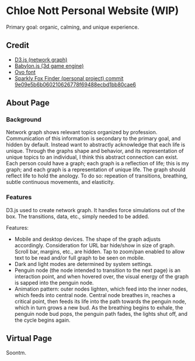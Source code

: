 # Chloe Nott Personal Website (WIP)

Primary goal: organic, calming, and unique experience.

## Credit

- [D3.js (network graph)](https://d3js.org)
- [Babylon.js (3d game engine)](https://www.babylonjs.com)
- [Ovo font](https://www.dafontfree.io/ovo-font/)
- [Sparkly Fox Finder (personal project) commit 9e09e5b6b060210626778f69488ecbd1bb80cae6](https://github.com/sparkly-star-finder/babylon-frontend/tree/9e09e5b6b060210626778f69488ecbd1bb80cae6)

## About Page

### Background

Network graph shows relevant topics organized by profession. Communication of this information is secondary to the primary goal, and hidden by default. Instead want to abstractly acknowledge that each life is unique. Through the graphs shape and behavior, and its representation of unique topics to an individual, I think this abstract connection can exist. Each person could have a graph; each graph is a reflection of life; this is my graph; and each graph is a representation of unique life. The graph should reflect life to hold the anology. To do so: repeation of transitions, breathing, subtle continuous movements, and elasticity.

### Features

D3.js used to create network graph. It handles force simulations out of the box. The transitions, data, etc., simply needed to be added.

Features:

- Mobile and desktop devices. The shape of the graph adjusts accordingly. Consideration for URL bar hide/show in size of graph. Scroll bar, margins, etc., are hidden. Tap to zoom/pan enabled to allow text to be read and/or full graph to be seen on mobile.
- Dark and light modes are determined by system settings.
- Penguin node (the node intended to transition to the next page) is an interaction point, and when hovered over, the visual energy of the graph is sapped into the penguin node.
- Animation pattern: outer nodes lighten, which feed into the inner nodes, which feeds into central node. Central node breathes in, reaches a critical point, then feeds its life into the path towards the penguin node, which in turn grows a new bud. As the breathing begins to exhale, the penguin node bud pops, the penguin path fades, the lights shut off, and the cycle begins again.

## Virtual Page

Soontm.
